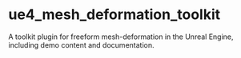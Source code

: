 # ue4_mesh_deformation_toolkit
A toolkit plugin for freeform mesh-deformation in the Unreal Engine, including demo content and documentation.
